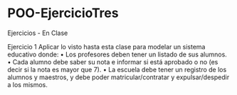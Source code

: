 # POO-EjercicioTres
Ejercicios - En Clase

Ejercicio 1
Aplicar lo visto hasta esta clase para modelar un
sistema educativo donde:
• Los profesores deben tener un listado de sus
alumnos.
• Cada alumno debe saber su nota e informar
si está aprobado o no (es decir si la nota es
mayor que 7).
• La escuela debe tener un registro de los
alumnos y maestros, y debe poder
matricular/contratar y expulsar/despedir a los
mismos.
